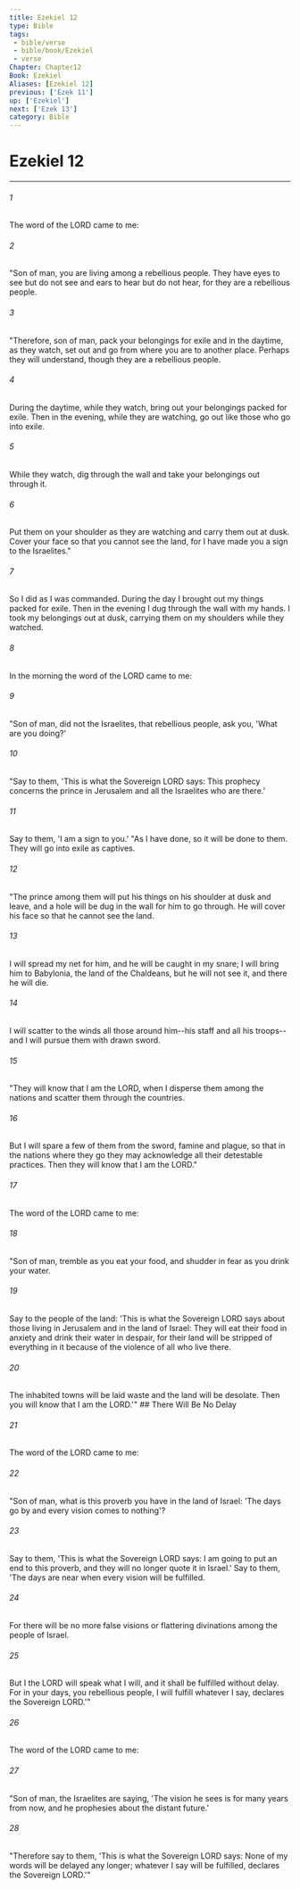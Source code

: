 ```yaml
---
title: Ezekiel 12
type: Bible
tags:
 - bible/verse
 - bible/book/Ezekiel
 - verse
Chapter: Chapter12
Book: Ezekiel
Aliases: [Ezekiel 12]
previous: ['Ezek 11']
up: ['Ezekiel']
next: ['Ezek 13']
category: Bible
---
```

# Ezekiel 12

***


###### 1 
The word of the LORD came to me: 

###### 2 
"Son of man, you are living among a rebellious people. They have eyes to see but do not see and ears to hear but do not hear, for they are a rebellious people. 

###### 3 
"Therefore, son of man, pack your belongings for exile and in the daytime, as they watch, set out and go from where you are to another place. Perhaps they will understand, though they are a rebellious people. 

###### 4 
During the daytime, while they watch, bring out your belongings packed for exile. Then in the evening, while they are watching, go out like those who go into exile. 

###### 5 
While they watch, dig through the wall and take your belongings out through it. 

###### 6 
Put them on your shoulder as they are watching and carry them out at dusk. Cover your face so that you cannot see the land, for I have made you a sign to the Israelites." 

###### 7 
So I did as I was commanded. During the day I brought out my things packed for exile. Then in the evening I dug through the wall with my hands. I took my belongings out at dusk, carrying them on my shoulders while they watched. 

###### 8 
In the morning the word of the LORD came to me: 

###### 9 
"Son of man, did not the Israelites, that rebellious people, ask you, 'What are you doing?' 

###### 10 
"Say to them, 'This is what the Sovereign LORD says: This prophecy concerns the prince in Jerusalem and all the Israelites who are there.' 

###### 11 
Say to them, 'I am a sign to you.' "As I have done, so it will be done to them. They will go into exile as captives. 

###### 12 
"The prince among them will put his things on his shoulder at dusk and leave, and a hole will be dug in the wall for him to go through. He will cover his face so that he cannot see the land. 

###### 13 
I will spread my net for him, and he will be caught in my snare; I will bring him to Babylonia, the land of the Chaldeans, but he will not see it, and there he will die. 

###### 14 
I will scatter to the winds all those around him--his staff and all his troops--and I will pursue them with drawn sword. 

###### 15 
"They will know that I am the LORD, when I disperse them among the nations and scatter them through the countries. 

###### 16 
But I will spare a few of them from the sword, famine and plague, so that in the nations where they go they may acknowledge all their detestable practices. Then they will know that I am the LORD." 

###### 17 
The word of the LORD came to me: 

###### 18 
"Son of man, tremble as you eat your food, and shudder in fear as you drink your water. 

###### 19 
Say to the people of the land: 'This is what the Sovereign LORD says about those living in Jerusalem and in the land of Israel: They will eat their food in anxiety and drink their water in despair, for their land will be stripped of everything in it because of the violence of all who live there. 

###### 20 
The inhabited towns will be laid waste and the land will be desolate. Then you will know that I am the LORD.'" ## There Will Be No Delay 

###### 21 
The word of the LORD came to me: 

###### 22 
"Son of man, what is this proverb you have in the land of Israel: 'The days go by and every vision comes to nothing'? 

###### 23 
Say to them, 'This is what the Sovereign LORD says: I am going to put an end to this proverb, and they will no longer quote it in Israel.' Say to them, 'The days are near when every vision will be fulfilled. 

###### 24 
For there will be no more false visions or flattering divinations among the people of Israel. 

###### 25 
But I the LORD will speak what I will, and it shall be fulfilled without delay. For in your days, you rebellious people, I will fulfill whatever I say, declares the Sovereign LORD.'" 

###### 26 
The word of the LORD came to me: 

###### 27 
"Son of man, the Israelites are saying, 'The vision he sees is for many years from now, and he prophesies about the distant future.' 

###### 28 
"Therefore say to them, 'This is what the Sovereign LORD says: None of my words will be delayed any longer; whatever I say will be fulfilled, declares the Sovereign LORD.'" 
